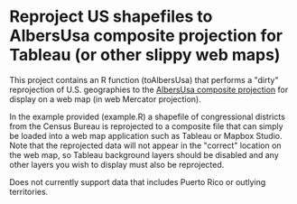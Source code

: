 # Reproject US shapefiles to AlbersUsa composite projection for Tableau (or other slippy web maps)

This project contains an R function (toAlbersUsa) that performs a "dirty" reprojection of U.S. geographies to the [AlbersUsa composite projection](https://d3js.org/d3-geo/conic#geoAlbersUsa) for display on a web map (in web Mercator projection).

In the example provided (example.R) a shapefile of congressional districts from the Census Bureau is reprojected to a composite file that can simply be loaded into a web map application such as Tableau or Mapbox Studio. Note that the reprojected data will not appear in the "correct" location on the web map, so Tableau background layers should be disabled and any other layers you wish to display must also be reprojected.

Does not currently support data that includes Puerto Rico or outlying territories.